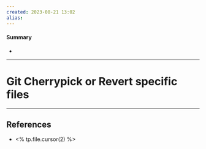 ```yaml
---
created: 2023-08-21 13:02
alias: 
---
```

#### Summary
+ 

----
# Git Cherrypick or Revert specific files



----

## References
+ <% tp.file.cursor(2) %>